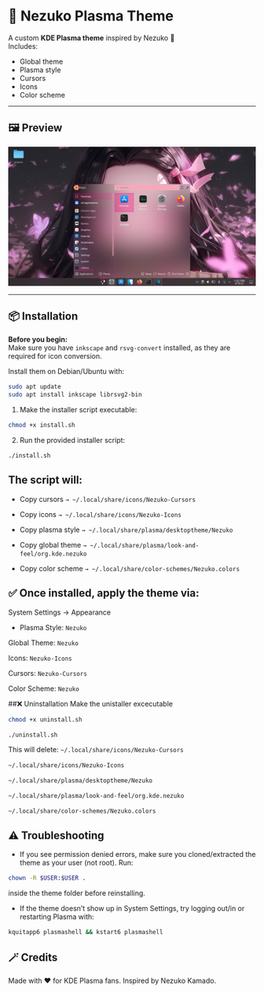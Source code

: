 # 🌸 Nezuko Plasma Theme

A custom **KDE Plasma theme** inspired by Nezuko 🌸  
Includes:
- Global theme
- Plasma style
- Cursors
- Icons
- Color scheme

---

## 🖼️ Preview

![Nezuko Plasma Theme Screenshot](look-and-feel/org.kde.nezuko/contents/previews/Screenshot.png)

---

## 📦 Installation

**Before you begin:**  
Make sure you have `inkscape` and `rsvg-convert` installed, as they are required for icon conversion.

Install them on Debian/Ubuntu with:
```bash
sudo apt update
sudo apt install inkscape librsvg2-bin
```

1. Make the installer script executable:
```bash
chmod +x install.sh
```

2. Run the provided installer script:

```bash
./install.sh
```
## The script will:
- Copy cursors `→ ~/.local/share/icons/Nezuko-Cursors`

- Copy icons `→ ~/.local/share/icons/Nezuko-Icons`

- Copy plasma style `→ ~/.local/share/plasma/desktoptheme/Nezuko`

- Copy global theme `→ ~/.local/share/plasma/look-and-feel/org.kde.nezuko`

- Copy color scheme `→ ~/.local/share/color-schemes/Nezuko.colors`

## ✅ Once installed, apply the theme via:
System Settings → Appearance

- Plasma Style: `Nezuko`

Global Theme: `Nezuko`

Icons: `Nezuko-Icons`

Cursors: `Nezuko-Cursors`

Color Scheme: `Nezuko`

##❌ Uninstallation
Make the unistaller excecutable
```bash
chmod +x uninstall.sh
```
```bash
./uninstall.sh
```
This will delete:
`~/.local/share/icons/Nezuko-Cursors`

`~/.local/share/icons/Nezuko-Icons`

`~/.local/share/plasma/desktoptheme/Nezuko`

`~/.local/share/plasma/look-and-feel/org.kde.nezuko`

`~/.local/share/color-schemes/Nezuko.colors`

## ⚠️ Troubleshooting

- If you see permission denied errors, make sure you cloned/extracted the theme as your user (not root).
Run:
```bash
chown -R $USER:$USER .
```
inside the theme folder before reinstalling.

- If the theme doesn’t show up in System Settings, try logging out/in or restarting Plasma with:
```bash
kquitapp6 plasmashell && kstart6 plasmashell
```
## 🪄 Credits

Made with ❤️ for KDE Plasma fans. Inspired by Nezuko Kamado.